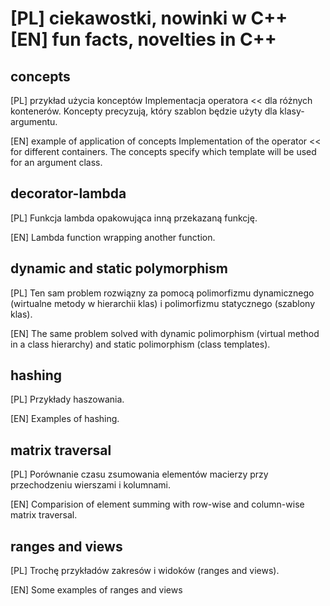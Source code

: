 # [PL] ciekawostki, nowinki w C++ [EN] fun facts, novelties in C++

concepts
--------
[PL] przykład użycia konceptów
     Implementacja operatora << dla różnych kontenerów. 
     Koncepty precyzują, który szablon będzie użyty dla klasy-argumentu.

[EN] example of application of concepts
     Implementation of the operator << for different containers.
     The concepts specify which template will be used for an argument class.

decorator-lambda
----------------
[PL] Funkcja lambda opakowująca inną przekazaną funkcję. 

[EN] Lambda function wrapping another function.


dynamic and static polymorphism 
-------------------------------
[PL] Ten sam problem rozwiązny za pomocą polimorfizmu dynamicznego (wirtualne metody w hierarchii klas) i polimorfizmu statycznego (szablony klas). 

[EN] The same problem solved with dynamic polimorphism (virtual method in a class hierarchy) and static polimorphism (class templates).


hashing
-------
[PL] Przykłady haszowania.

[EN] Examples of hashing.


matrix traversal
----------------
[PL] Porównanie czasu zsumowania elementów macierzy przy przechodzeniu wierszami i kolumnami.  

[EN] Comparision of element summing with row-wise and column-wise matrix traversal.


ranges and views
----------------
[PL] Trochę przykładów zakresów i widoków (ranges and views). 

[EN] Some examples of ranges and views

